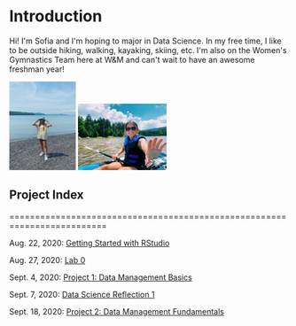 # Introduction
Hi! I'm Sofia and I'm hoping to major in Data Science. In my free time, I like to be outside hiking, walking, kayaking, skiing, etc. I'm also on the Women's Gymnastics Team here at W&M and can't wait to have an awesome freshman year!

<img src="photo1.jpg" width="120" height="160" /> <img src="photo2.jpg" width="160" height="120" />

## Project Index
=========================================================================

Aug. 22, 2020: [Getting Started with RStudio](08_22_20.md) 

Aug. 27, 2020: [Lab 0](08_27_20.md)

Sept. 4, 2020: [Project 1: Data Management Basics](09_04_20.md)

Sept. 7, 2020: [Data Science Reflection 1](reflection1.md)

Sept. 18, 2020: [Project 2: Data Management Fundamentals](09_18_20.md)
